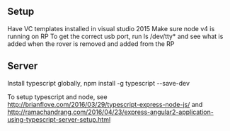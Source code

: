 ## Setup
Have VC templates installed in visual studio 2015
Make sure node v4 is running on RP
To get the correct usb port, run ls /dev/tty* and see what is added when the rover is removed and added from the RP

## Server
Install typescript globally, 
    npm install -g typescript --save-dev

To setup typescript and node, see
    http://brianflove.com/2016/03/29/typescript-express-node-js/
and
    http://ramachandrang.com/2016/04/23/express-angular2-application-using-typescript-server-setup.html
